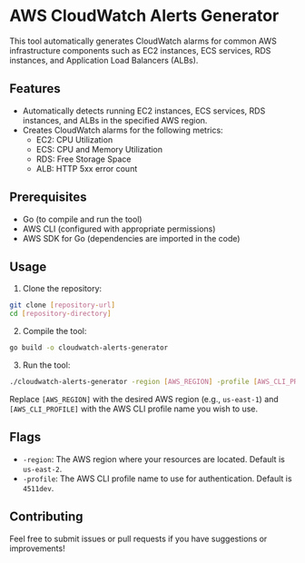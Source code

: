 # AWS CloudWatch Alerts Generator

This tool automatically generates CloudWatch alarms for common AWS infrastructure components such as EC2 instances, ECS services, RDS instances, and Application Load Balancers (ALBs).

## Features

- Automatically detects running EC2 instances, ECS services, RDS instances, and ALBs in the specified AWS region.
- Creates CloudWatch alarms for the following metrics:
  - EC2: CPU Utilization
  - ECS: CPU and Memory Utilization
  - RDS: Free Storage Space
  - ALB: HTTP 5xx error count

## Prerequisites

- Go (to compile and run the tool)
- AWS CLI (configured with appropriate permissions)
- AWS SDK for Go (dependencies are imported in the code)

## Usage

1. Clone the repository:

```bash
git clone [repository-url]
cd [repository-directory]
```

2. Compile the tool:

```bash
go build -o cloudwatch-alerts-generator
```

3. Run the tool:

```bash
./cloudwatch-alerts-generator -region [AWS_REGION] -profile [AWS_CLI_PROFILE]
```

Replace `[AWS_REGION]` with the desired AWS region (e.g., `us-east-1`) and `[AWS_CLI_PROFILE]` with the AWS CLI profile name you wish to use.

## Flags

- `-region`: The AWS region where your resources are located. Default is `us-east-2`.
- `-profile`: The AWS CLI profile name to use for authentication. Default is `4511dev`.

## Contributing

Feel free to submit issues or pull requests if you have suggestions or improvements!



